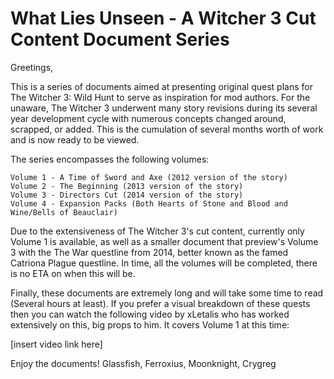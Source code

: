 # What Lies Unseen - A Witcher 3 Cut Content Document Series

Greetings,

This is a series of documents aimed at presenting original quest plans for The Witcher 3: Wild Hunt to serve as inspiration for mod authors. For the unaware, The Witcher 3 underwent many story revisions during its several year development cycle with numerous concepts changed around, scrapped, or added. This is the cumulation of several months worth of work and is now ready to be viewed.

The series encompasses the following volumes:

    Volume 1 - A Time of Sword and Axe (2012 version of the story)
    Volume 2 - The Beginning (2013 version of the story)
    Volume 3 - Directors Cut (2014 version of the story)
    Volume 4 - Expansion Packs (Both Hearts of Stone and Blood and Wine/Bells of Beauclair)


Due to the extensiveness of The Witcher 3's cut content, currently only Volume 1 is available, as well as a smaller document that preview's Volume 3 with the The War questline from 2014, better known as the famed Catriona Plague questline. In time, all the volumes will be completed, there is no ETA on when this will be.


Finally, these documents are extremely long and will take some time to read (Several hours at least). If you prefer a visual breakdown of these quests then you can watch the following video by xLetalis who has worked extensively on this, big props to him. It covers Volume 1 at this time:

[insert video link here]

Enjoy the documents!
Glassfish, Ferroxius, Moonknight, Crygreg 

